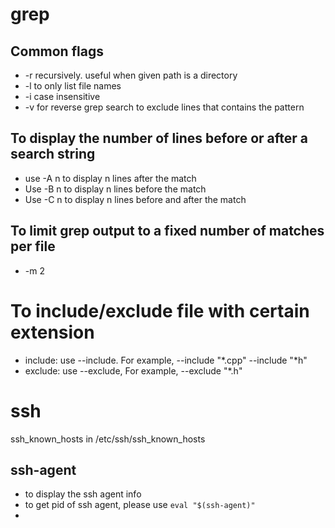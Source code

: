 # grep
## Common flags
* -r recursively. useful when given path is a directory
* -l to only list file names
* -i case insensitive
* -v for reverse grep search to exclude lines that contains the pattern


## To display the number of lines before or after a search string

* use -A n  to display n lines after the match
* Use -B n to display n lines before the match
* Use -C n to display n lines before and after the match

## To limit grep output to a fixed number of matches per file
* -m 2

# To include/exclude file with certain extension
* include: use --include. For example, --include "*.cpp" --include "*h"
* exclude: use --exclude, For example, --exclude "*.h"

# ssh
ssh_known_hosts in /etc/ssh/ssh_known_hosts

## ssh-agent
* to display the ssh agent info
* to get pid of ssh agent, please use `eval "$(ssh-agent)"`
* 
